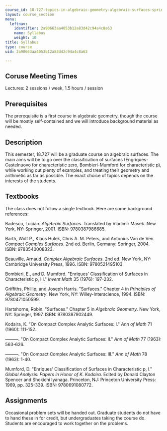 ```yaml
---
course_id: 18-727-topics-in-algebraic-geometry-algebraic-surfaces-spring-2008
layout: course_section
menu:
  leftnav:
    identifier: 2a90663aa4053b12a83d42c94a4c8a63
    name: Syllabus
    weight: 10
title: Syllabus
type: course
uid: 2a90663aa4053b12a83d42c94a4c8a63

---
```


Coruse Meeting Times
--------------------

Lectures: 2 sessions / week, 1.5 hours / session

Prerequisites
-------------

The prerequisite is a first course in algebraic geometry, though the course will be mostly self-contained and we will introduce background material as needed.

Description
-----------

This semester, 18.727 will be a graduate course on algebraic surfaces. The main aims will be to go over the classification of surfaces (Engriques-Castelnuovo for characteristic zero, Bombieri-Mumford for characteristic p), while working out plenty of examples, and treating their geometry and arithmetic as far as possible. The exact choice of topics depends on the interests of the students.

Textbooks
---------

The class does not follow a single textbook. Here are some background references:

Badescu, Lucian. _Algebraic Surfaces_. Translated by Vladimir Masek. New York, NY: Springer, 2001. ISBN: 9780387986685.

Barth, Wolf P., Klaus Hulek, Chris A. M. Peters, and Antonius Van de Ven. _Compact Complex Surfaces_. 2nd ed. Berlin, Germany: Springer, 2004. ISBN: 9783540008323.

Beauville, Arnaud. _Complex Algebraic Surfaces_. 2nd ed. New York, NY: Cambridge University Press, 1996. ISBN: 9780521495103.

Bombieri, E., and D. Mumford. "Enriques' Classification of Surfaces in Characteristic p, III." _Invent Math_ 35 (1976): 197-232.

Griffiths, Phillip, and Joseph Harris. "Surfaces." Chapter 4 in _Principles of Algebraic Geometry_. New York, NY: Willey-Interscience, 1994. ISBN: 9780471050599.

Hartshorne, Robin. "Surfaces." Chapter 5 in _Algebraic Geometry_. New York, NY: Springer, 1997. ISBN: 9780387902449.

Kodaira, K. "On Compact Complex Analytic Surfaces: I." _Ann of Math_ 71 (1960): 111-152.

———. "On Compact Complex Analytic Surfaces: II." _Ann of Math_ 77 (1963): 563-626.

———. "On Compact Complex Analytic Surfaces: III." _Ann of Math_ 78 (1963): 1-40.

Mumford, D. "Enriques' Classification of Surfaces in Characteristic p, I." _Global Analysis: Papers in Honor of K. Kodaira_. Edited by Donald Clayton Spencer and Shokichi Iyanaga. Princeton, NJ: Princeton University Press: 1969, pp. 325-339. ISBN: 9780691080772.

Assignments
-----------

Occasional problem sets will be handed out. Graduate students do not have to hand these in for credit, but undergraduates taking the course do. Students are encouraged to work together on the problems.